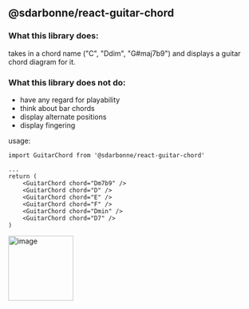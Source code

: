 ## @sdarbonne/react-guitar-chord

### What this library does:

takes in a chord name ("C", "Ddim", "G#maj7b9") and displays a guitar chord diagram for it.

### What this library does not do:

- have any regard for playability
- think about bar chords
- display alternate positions
- display fingering

usage:

```
import GuitarChord from '@sdarbonne/react-guitar-chord'

...
return (
    <GuitarChord chord="Dm7b9" />
    <GuitarChord chord="D" />
    <GuitarChord chord="E" />
    <GuitarChord chord="F" />
    <GuitarChord chord="Dmin" />
    <GuitarChord chord="D7" />
)
```

<img width="130" alt="image" src="https://github.com/user-attachments/assets/16d6e489-62bf-4c2a-b9cc-335f5c4d28a6">

